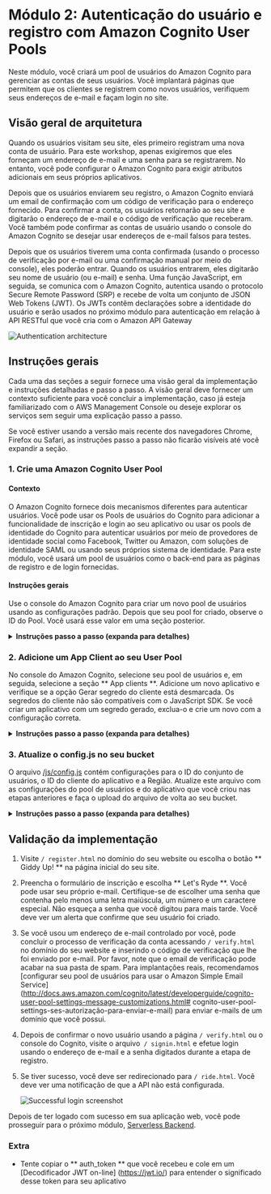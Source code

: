 # Módulo 2: Autenticação do usuário e registro com Amazon Cognito User Pools

Neste módulo, você criará um pool de usuários do Amazon Cognito para gerenciar as contas de seus usuários. Você implantará páginas que permitem que os clientes se registrem como novos usuários, verifiquem seus endereços de e-mail e façam login no site.

## Visão geral de arquitetura

Quando os usuários visitam seu site, eles primeiro registram uma nova conta de usuário. Para este workshop, apenas exigiremos que eles forneçam um endereço de e-mail e uma senha para se registrarem. No entanto, você pode configurar o Amazon Cognito para exigir atributos adicionais em seus próprios aplicativos.

Depois que os usuários enviarem seu registro, o Amazon Cognito enviará um email de confirmação com um código de verificação para o endereço fornecido. Para confirmar a conta, os usuários retornarão ao seu site e digitarão o endereço de e-mail e o código de verificação que receberam. Você também pode confirmar as contas de usuário usando o console do Amazon Cognito se desejar usar endereços de e-mail falsos para testes.

Depois que os usuários tiverem uma conta confirmada (usando o processo de verificação por e-mail ou uma confirmação manual por meio do console), eles poderão entrar. Quando os usuários entrarem, eles digitarão seu nome de usuário (ou e-mail) e senha. Uma função JavaScript, em seguida, se comunica com o Amazon Cognito, autentica usando o protocolo Secure Remote Password (SRP) e recebe de volta um conjunto de JSON Web Tokens (JWT). Os JWTs contêm declarações sobre a identidade do usuário e serão usados ​​no próximo módulo para autenticação em relação à API RESTful que você cria com o Amazon API Gateway

![Authentication architecture](../images/authentication-architecture.png)

## Instruções gerais

Cada uma das seções a seguir fornece uma visão geral da implementação e instruções detalhadas e passo a passo. A visão geral deve fornecer um contexto suficiente para você concluir a implementação, caso já esteja familiarizado com o AWS Management Console ou deseje explorar os serviços sem seguir uma explicação passo a passo.

Se você estiver usando a versão mais recente dos navegadores Chrome, Firefox ou Safari, as instruções passo a passo não ficarão visíveis até você expandir a seção.

### 1. Crie uma Amazon Cognito User Pool

#### Contexto

O Amazon Cognito fornece dois mecanismos diferentes para autenticar usuários. Você pode usar os Pools de usuários do Cognito para adicionar a funcionalidade de inscrição e login ao seu aplicativo ou usar os pools de identidade do Cognito para autenticar usuários por meio de provedores de identidade social como Facebook, Twitter ou Amazon, com soluções de identidade SAML ou usando seus próprios sistema de identidade. Para este módulo, você usará um pool de usuários como o back-end para as páginas de registro e de login fornecidas.

#### Instruções gerais

Use o console do Amazon Cognito para criar um novo pool de usuários usando as configurações padrão. Depois que seu pool for criado, observe o ID do Pool. Você usará esse valor em uma seção posterior.

<details>
<summary><strong>Instruções passo a passo (expanda para detalhes)</strong></summary><p>

1. No AWS Console, clique em ** Serviços ** e selecione ** Cognito ** em Segurança, identidade e conformidade.

1. Selecione **Manage your User Pools**.

1. Selecione **Create a User Pool**

1. Insira um nome, como `WildRydes`, e depois selecione **Review Defaults**

    ![Create a user pool screenshot](../images/create-a-user-pool.png)

1. Na página de review, clique em **Create pool**.

1. Tome nota do ** ID do pool ** na página de detalhes do pool de seu pool de usuários recém-criado.

</p></details>

### 2. Adicione um App Client ao seu User Pool
No console do Amazon Cognito, selecione seu pool de usuários e, em seguida, selecione a seção ** App clients **. Adicione um novo aplicativo e verifique se a opção Gerar segredo do cliente está desmarcada. Os segredos do cliente não são compatíveis com o JavaScript SDK. Se você criar um aplicativo com um segredo gerado, exclua-o e crie um novo com a configuração correta.

<details>
<summary><strong>Instruções passo a passo (expanda para detalhes)</strong></summary><p>

1. Na página Detalhes do pool do seu pool de usuários, selecione ** App Clients ** na seção ** Configurações gerais ** na barra de navegação à esquerda.

1. Selecione **Add an app client**.

1. Dê um nome, assim como `WildRydesWebApp`.

1. **Uncheck** a opção Gerar segredo do cliente. Client secrets não são suportados para uso com aplicativos baseados em navegador.

1. Selecione **Create app client**.

   <kbd>![Create app client screenshot](../images/add-app.png)</kbd>

1. Tome nota do **App client id** para a nova aplicação.

</p></details>

### 3. Atualize o config.js no seu bucket

O arquivo [/js/config.js](../1_StaticWebHosting/website/js/config.js) contém configurações para o ID do conjunto de usuários, o ID do cliente do aplicativo e a Região. Atualize este arquivo com as configurações do pool de usuários e do aplicativo que você criou nas etapas anteriores e faça o upload do arquivo de volta ao seu bucket.

<details>
<summary><strong>Instruções passo a passo (expanda para detalhes)</strong></summary><p>

1. Faça o download do arquivo [config.js] (../1_StaticWebHosting/website/js/config.js) do diretório de sites do primeiro módulo neste repositório para sua máquina local.

1. Abra o arquivo baixado usando o editor de texto de sua escolha.

1. Atualize a seção `cognito` com os valores corretos para o conjunto de usuários e o aplicativo que você acabou de criar.

    Você pode encontrar o valor para `userPoolId` na página Detalhes do pool do console do Amazon Cognito depois de selecionar o pool de usuários que você criou.

    ![Pool ID](../images/pool-id.png)

    Você pode encontrar o valor para `userPoolClientId` selecionando ** App clients ** na barra de navegação à esquerda. Use o valor do campo ** ID do cliente do aplicativo ** para o aplicativo que você criou na seção anterior.

    ![Pool ID](../images/client-id.png)

    O valor de `region` deve ser o código da região da AWS em que você criou seu pool de usuários. Por exemplo. `us-east-1` para a região de N. Virginia, ou` us-west-2` para a região de Oregon. Se você não tiver certeza de qual código usar, poderá ver o valor do Pool ARN na página de detalhes do Pool. O código da região é a parte do ARN imediatamente após `arn: aws: cognito-idp:`.

    O arquivo config.js atualizado deve se parecer com isso. Observe que os valores reais do seu arquivo serão diferentes:
    ```JavaScript
    window._config = {
        cognito: {
            userPoolId: 'us-west-2_uXboG5pAb', // e.g. us-east-2_uXboG5pAb
            userPoolClientId: '25ddkmj4v6hfsfvruhpfi7n4hv', // e.g. 25ddkmj4v6hfsfvruhpfi7n4hv
            region: 'us-west-2' // e.g. us-east-2
        },
        api: {
            invokeUrl: '' // e.g. https://rc7nyt4tql.execute-api.us-west-2.amazonaws.com/prod',
        }
    };
    ```

1. Salve o arquivo modificado, certificando-se de que o nome do arquivo ainda esteja `config.js`.

1. Abra o console do Amazon S3 visitando [https://console.aws.amazon.com/s3/](https://console.aws.amazon.com/s3/).

1. Selecione o bucket do site do Wild Rydes que você criou no módulo anterior.

1. Abra a pasta `js`.

1. Escolha **Upload**, então **Add Files**.

1. Navegue até o diretório em que você salvou a versão modificada localmente do arquivo config.js, selecione-a e escolha **Open**.

    ![s3-upload.png](../images/s3-upload.png)

1. Escolha **Upload** na parte esquerda do diálogo.

</p></details>

## Validação da implementação

1. Visite `/ register.html` no domínio do seu website ou escolha o botão ** Giddy Up! ** na página inicial do seu site.

1. Preencha o formulário de inscrição e escolha ** Let's Ryde **. Você pode usar seu próprio e-mail. Certifique-se de escolher uma senha que contenha pelo menos uma letra maiúscula, um número e um caractere especial. Não esqueça a senha que você digitou para mais tarde. Você deve ver um alerta que confirme que seu usuário foi criado.

  1. Se você usou um endereço de e-mail controlado por você, pode concluir o processo de verificação da conta acessando `/ verify.html` no domínio do seu website e inserindo o código de verificação que lhe foi enviado por e-mail. Por favor, note que o email de verificação pode acabar na sua pasta de spam. Para implantações reais, recomendamos [configurar seu pool de usuários para usar o Amazon Simple Email Service] (http://docs.aws.amazon.com/cognito/latest/developerguide/cognito-user-pool-settings-message-customizations.html# cognito-user-pool-settings-ses-autorização-para-enviar-e-mail) para enviar e-mails de um domínio que você possui.

1. Depois de confirmar o novo usuário usando a página `/ verify.html` ou o console do Cognito, visite o arquivo` / signin.html` e efetue login usando o endereço de e-mail e a senha digitados durante a etapa de registro.

1. Se tiver sucesso, você deve ser redirecionado para `/ ride.html`. Você deve ver uma notificação de que a API não está configurada.

    ![Successful login screenshot](../images/successful-login.png)

Depois de ter logado com sucesso em sua aplicação web, você pode prosseguir para o próximo módulo, [Serverless Backend](../3_ServerlessBackend).

### Extra

* Tente copiar o ** auth_token ** que você recebeu e cole em um [Decodificador JWT on-line] (https://jwt.io/) para entender o significado desse token para seu aplicativo

